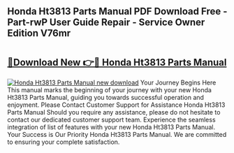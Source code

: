 ## Honda Ht3813 Parts Manual PDF Download Free - Part-rwP User Guide Repair - Service Owner Edition V76mr

# <h2><a href="http://bc39159.oget.top/?id=Honda+Ht3813+Parts+Manual">🔗Download New 👉🔴 Honda Ht3813 Parts Manual</a></h2>

[![Honda Ht3813 Parts Manual new download](https://i.imgur.com/5g1atiW.png)](http://bc39159.oget.top/?id=Honda+Ht3813+Parts+Manual)
Your Journey Begins Here This manual marks the beginning of your journey with your new Honda Ht3813 Parts Manual, guiding you towards successful operation and enjoyment. Please Contact Customer Support for Assistance Honda Ht3813 Parts Manual Should you require any assistance, please do not hesitate to contact our dedicated customer support team. Experience the seamless integration of list of features with your new Honda Ht3813 Parts Manual. Your Success is Our Priority Honda Ht3813 Parts Manual. We are committed to ensuring your complete satisfaction.

